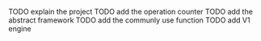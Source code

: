 TODO explain the project
TODO add the operation counter
TODO add the abstract framework
TODO add the communly use function
TODO add V1 engine
